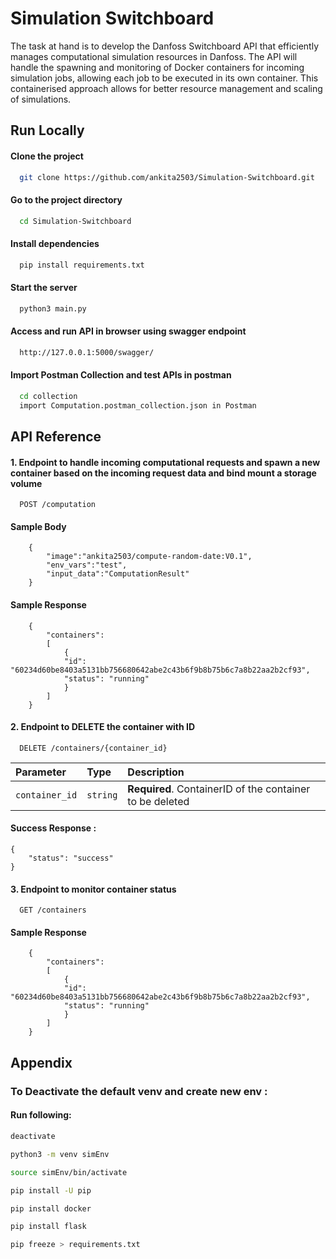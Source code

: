 
# Simulation Switchboard

The task at hand is to develop the Danfoss Switchboard API that efficiently manages computational
simulation resources in Danfoss. The API will handle the spawning and monitoring of Docker containers
for incoming simulation jobs, allowing each job to be executed in its own container. This containerised
approach allows for better resource management and scaling of simulations.




## Run Locally

#### Clone the project

```bash
  git clone https://github.com/ankita2503/Simulation-Switchboard.git 
```

#### Go to the project directory

```bash
  cd Simulation-Switchboard
```

#### Install dependencies

```bash
  pip install requirements.txt
```

#### Start the server

```bash
  python3 main.py
```

#### Access and run API in browser using swagger endpoint

```bash
  http://127.0.0.1:5000/swagger/
```

#### Import Postman Collection and test APIs in postman

```bash
  cd collection
  import Computation.postman_collection.json in Postman
```
## API Reference

#### 1. Endpoint to handle incoming computational requests and spawn a new container based on the incoming request data and bind mount a storage volume

```http
  POST /computation
```


#### Sample Body 


        {
            "image":"ankita2503/compute-random-date:V0.1",
            "env_vars":"test",
            "input_data":"ComputationResult"
        }

#### Sample Response 

        {
            "containers": 
            [
                {
                "id": "60234d60be8403a5131bb756680642abe2c43b6f9b8b75b6c7a8b22aa2b2cf93",
                "status": "running"
                }
            ]
        }
    

#### 2. Endpoint to DELETE the container with ID

```http
  DELETE /containers/{container_id}
```

| Parameter | Type     | Description                       |
| :-------- | :------- | :-------------------------------- |
| `container_id`      | `string` | **Required**. ContainerID of the container to be deleted |


#### Success Response :
    {
        "status": "success"
    }

#### 3. Endpoint to monitor container status

```http
  GET /containers
```

#### Sample Response 

        {
            "containers": 
            [
                {
                "id": "60234d60be8403a5131bb756680642abe2c43b6f9b8b75b6c7a8b22aa2b2cf93",
                "status": "running"
                }
            ]
        }



## Appendix

### To Deactivate the default venv and create new env :

#### Run following:

```bash
deactivate 

python3 -m venv simEnv

source simEnv/bin/activate

pip install -U pip

pip install docker

pip install flask

pip freeze > requirements.txt
```
